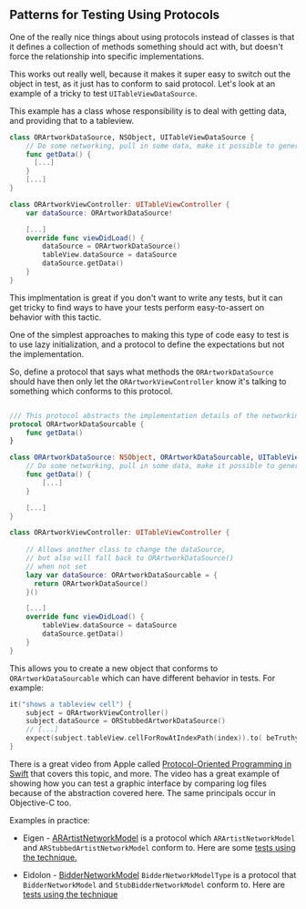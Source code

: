 ## Patterns for Testing Using Protocols

One of the really nice things about using protocols instead of classes is that it defines a collection of methods something should act with, but doesn't force the relationship into specific implementations.

This works out really well, because it makes it super easy to switch out the object in test, as it just has to conform to said protocol. Let's look at an example of a tricky to test `UITableViewDataSource`.

This example has a class whose responsibility is to deal with getting data, and providing that to a tableview.

``` swift
class ORArtworkDataSource, NSObject, UITableViewDataSource {
    // Do some networking, pull in some data, make it possible to generate cells
    func getData() {
      [...]
    }
    [...]
}

class ORArtworkViewController: UITableViewController {
    var dataSource: ORArtworkDataSource!

    [...]
    override func viewDidLoad() {
        dataSource = ORArtworkDataSource()
        tableView.dataSource = dataSource
        dataSource.getData()
    }
}
```

This implmentation is great if you don't want to write any tests, but it can get tricky to find ways to have your tests perform easy-to-assert on behavior with this tactic.

One of the simplest approaches to making this type of code easy to test is to use lazy initialization, and a protocol to define the expectations but not the implementation. 

So, define a protocol that says what methods the `ORArtworkDataSource` should have then only let the `ORArtworkViewController` know it's talking to something which conforms to this protocol. 

```swift

/// This protocol abstracts the implementation details of the networking
protocol ORArtworkDataSourcable {
    func getData()
}

class ORArtworkDataSource: NSObject, ORArtworkDataSourcable, UITableViewDataSource {
    // Do some networking, pull in some data, make it possible to generate cells
    func getData() {
        [...]
    }

    [...]
}

class ORArtworkViewController: UITableViewController {
   
    // Allows another class to change the dataSource,
    // but also will fall back to ORArtworkDataSource()
    // when not set 
    lazy var dataSource: ORArtworkDataSourcable = {
      return ORArtworkDataSource()
    }()

    [...]
    override func viewDidLoad() {
        tableView.dataSource = dataSource
        dataSource.getData()
    }
}

```

This allows you to create a new object that conforms to `ORArtworkDataSourcable` which can have different behavior in tests. For example:

```swift
it("shows a tableview cell") {
    subject = ORArtworkViewController()
    subject.dataSource = ORStubbedArtworkDataSource()
    // [...]
    expect(subject.tableView.cellForRowAtIndexPath(index)).to( beTruthy() )
}
```



There is a great video from Apple called [Protocol-Oriented Programming in Swift](https://developer.apple.com/videos/play/wwdc2015/408/) that covers this topic, and more. The video has a great example of showing how you can test a graphic interface by comparing log files because of the abstraction covered here. The same principals occur in Objective-C too. 

Examples in practice:

* Eigen - [ARArtistNetworkModel](https://github.com/artsy/eigen/blob/da011cb4e0cd45e9148e89b92a4021ea3651753f/Artsy/Networking/Network_Models/ARArtistNetworkModel.h) is a protocol which `ARArtistNetworkModel` and `ARStubbedArtistNetworkModel` conform to. Here are some [tests using the technique.](https://github.com/artsy/eigen/blob/da011cb4e0cd45e9148e89b92a4021ea3651753f/Artsy_Tests/View_Controller_Tests/Artist/ARArtistViewControllerTests.m#L25)

* Eidolon - [BidderNetworkModel](https://github.com/artsy/eidolon/blob/16867a8de52fdf24db07937be003b6104c0ee5e9/Kiosk/Bid%20Fulfillment/BidderNetworkModel.swift) `BidderNetworkModelType` is a protocol that `BidderNetworkModel` and `StubBidderNetworkModel` conform to. Here are [tests using the technique](https://github.com/artsy/eidolon/blob/16867a8de52fdf24db07937be003b6104c0ee5e9/KioskTests/Bid%20Fulfillment/LoadingViewModelTests.swift)
